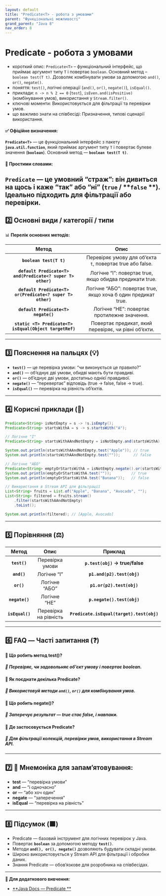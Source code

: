 ```yaml
---
layout: default
title: "Predicate<T> - робота з умовами"
parent: "Функціональні можливості"
grand_parent: "Java 8"
nav_order: 8
---
```


# Predicate<T> - робота з умовами

* короткий опис: `Predicate<T>` – функціональний інтерфейс, що приймає аргумент типу `T` і повертає `boolean`. Основний
  метод – `boolean test(T t)`. Дозволяє комбінувати умови за допомогою `and()`, `or()`, `negate()`.
* поняття: `test()`, логічні операції (`and()`, `or()`, `negate()`), `isEqual()`.
* приклади: `n -> n % 2 == 0` (`test`), `isEven.and(isPositive)` (комбінування умов), використання у `Stream.filter()`.
* ключові моменти: Використовується для фільтрації та перевірки умов.
* що важливо знати на співбесіді: Призначення, типові сценарії використання.

#### **✅ Офіційне визначення:**

**`Predicate<T>`** — це функціональний інтерфейс з пакету **`java.util.function`**, який приймає аргумент типу `T` і
повертає булеве значення (**`boolean`**). Основний метод — **`boolean test(T t)`**.

#### **🧠 Простими словами:**

**`Predicate`** — це умовний “страж”: він дивиться на щось і каже “так” або “ні” (**`true`** / **`false`
**). Ідеально підходить для фільтрації або перевірки.
---

## **2️⃣ Основні види / категорії / типи**

📊 **Перелік основних методів:**

|                           Метод                            |                             Опис                              |
|:----------------------------------------------------------:|:-------------------------------------------------------------:|
|                  **`boolean test(T t)`**                   |   Перевіряє умову для об’єкта `t`, повертає true або false.   |
| **`default Predicate<T> and(Predicate<? super T> other)`** |    Логічне “І”: повертає true, якщо обидва предикати true.    |
| **`default Predicate<T> or(Predicate<? super T> other)`**  | Логічне “АБО”: повертає true, якщо хоча б один предикат true. |
|            **`default Predicate<T> negate()`**             |          Логічне “НЕ”: повертає протилежне значення.          |
|  **`static <T> Predicate<T> isEqual(Object targetRef)`**   |     Повертає предикат, який перевіряє, чи рівні об’єкти.      |

---

## **3️⃣ Пояснення на пальцях (💡)**

* **`test()`** — це перевірка умови: “чи виконується це правило?”
* **`and()`** — об’єднує дві умови, обидві мають бути правдиві.
* **`or()`** — об’єднує дві умови, достатньо однієї правдивої.
* **`negate()`** — “перевертає” відповідь (true → false, false → true).
* **`isEqual()`** — перевірка на рівність об’єктів.

---

## **4️⃣ Корисні приклади (🧪)**

```java
Predicate<String> isNotEmpty = s -> !s.isEmpty();
Predicate<String> startsWithA = s -> s.startsWith("A");

// Логічне "І"
Predicate<String> startsWithAAndNotEmpty = isNotEmpty.and(startsWithA);

System.out.println(startsWithAAndNotEmpty.test("Apple")); // true
System.out.println(startsWithAAndNotEmpty.test(""));      // false

// Логічне "АБО"
Predicate<String> emptyOrStartsWithA = isNotEmpty.negate().or(startsWithA);
System.out.println(emptyOrStartsWithA.test(""));         // true
System.out.println(emptyOrStartsWithA.test("Banana"));   // false

// Використання в Stream API для фільтрації
List<String> fruits = List.of("Apple", "Banana", "Avocado", "");
List<String> filtered = fruits.stream()
    .filter(startsWithAAndNotEmpty)
    .toList();

System.out.println(filtered); // [Apple, Avocado]
```
---

## **5️⃣ Порівняння (⚖️)**

|      Метод      |         Опис          |                  Приклад                  |
|:---------------:|:---------------------:|:-----------------------------------------:|
|  **`test()`**   |    Перевірка умови    |      **`p.test(obj)` → true/false**       |
|   **`and()`**   |      Логічне “І”      |        **`p1.and(p2).test(obj)`**         |
|   **`or()`**    |     Логічне “АБО”     |         **`p1.or(p2).test(obj)`**         |
| **`negate()`**  |     Логічне “НЕ”      |        **`p.negate().test(obj)`**         |
| **`isEqual()`** | Перевірка на рівність | **`Predicate.isEqual(target).test(obj)`** |

---

## **6️⃣ FAQ — Часті запитання (❓)**

#### **🔹 Що робить метод test()?**

##### **💬 Перевіряє, чи задовольняє об’єкт умову і повертає boolean.**

####  

#### **🔹 Як поєднати декілька Predicate?**

##### **💬 Використовуй методи `and()`, `or()` для комбінування умов.**

####  

#### **🔹 Що робить negate()?**

##### **💬 Заперечує результат — true стає false, і навпаки.**

####  

#### **🔹 Де застосовується Predicate?**

##### **💬 Для фільтрації колекцій, перевірки умов, використання в Stream API.**

---

## **7️⃣ 🧠 Мнемоніка для запам’ятовування:**

* **test** — “перевірка умови”
* **and** — “і одночасно”
* **or** — “або хоч один”
* **negate** — “заперечення”
* **isEqual** — “перевірка на рівність”

---

## **8️⃣ Підсумок (🟩)**

* Predicate — базовий інструмент для логічних перевірок у Java.
* Повертає **`boolean`** за допомогою методу **`test()`**.
* Методи **`and(), or(), negate()`** дозволяють будувати складні умови.
* Широко використовується у Stream API для фільтрації і обробки даних.
* Знання Predicate — обов’язкове для розробника на співбесідах.

---

**🔗 Для додаткового вивчення:**

* [**Java Docs — Predicate
  **](https://docs.oracle.com/en/java/javase/17/docs/api/java.base/java/util/function/Predicate.html)